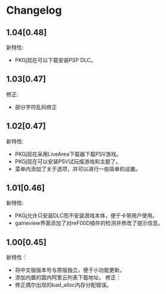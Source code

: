 # Changelog

## 1.04[0.48]
新特性:
- PKGj现在可以下载安装PSP DLC。

## 1.03[0.47]
修正:
- 部分字符乱码修正

## 1.02[0.47]
新特性:
- PKGj现在采用LiveArea下载器下载PSV游戏。
- PKGj现在可以安装PSV试玩版游戏和主题了。
- 菜单内添加了关于选项，并可以进行一些简单的设置。

## 1.01[0.46]
新特性:
- PKGj允许只安装DLC而不安装游戏本体，便于卡带用户使用。
- gameview界面添加了对reF00D插件的检测并修改了提示信息。

## 1.00[0.45]

新特性：
- 将中文版版本号与原版独立，便于小功能更新。
- 添加内置的国内阿里云列表下载地址。
修正：
- 修正偶尔出现的bad_alloc内存分配错误。